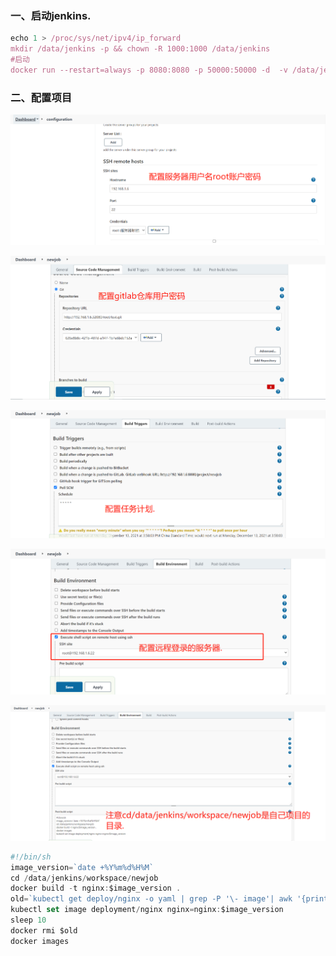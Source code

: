 ### 一、启动jenkins.

```javascript
echo 1 > /proc/sys/net/ipv4/ip_forward
mkdir /data/jenkins -p && chown -R 1000:1000 /data/jenkins
#启动
docker run --restart=always -p 8080:8080 -p 50000:50000 -d  -v /data/jenkins:/var/jenkins_home -e JAVA_OPTS=-Duser.timezone=Asia/Shanghai --name jenkins jenkins/jenkins:lts
```

### 二、配置项目

![](./image/0.png)

![1](./image/1.png)

![2](./image/2.png)

![3](./image/3.png)

![4](./image/4.png)


```javascript
#!/bin/sh
image_version=`date +%Y%m%d%H%M`
cd /data/jenkins/workspace/newjob
docker build -t nginx:$image_version .
old=`kubectl get deploy/nginx -o yaml | grep -P '\- image'| awk '{print $3}'`
kubectl set image deployment/nginx nginx=nginx:$image_version
sleep 10
docker rmi $old
docker images
```
